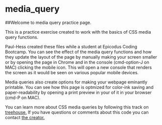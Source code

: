 # media_query
##Welcome to media query practice page.

This is a practice exercise created to work with the basics of CSS media query functions.

Paul-Hess created these files while a student at Epicodus Coding Bootcamp.
You can see the effect of the media query functions and how they update the layout of the page by manually making your screen smaller or by opening the page in Chrome and in the console (cmd-option-J on MAC) clicking the mobile icon. This will open a new console that renders the screen as it would be seen on various popular mobile devices.

Media queries also create options for making your webpage eminantly printable. You can see how this page is optmized for color-ink saving and paper-readability by opening a print preview in your of it in your browser (cmd-P on MAC).

You can learn more about CSS media queries by following this track on [treehouse.](https://teamtreehouse.com/library/css-beyond-the-basics/working-with-media-queries/media-features-and-media-types)
If you have questions or comments about this code you can contact [the creator.](mailto:pauljhess1@gmail.com)
